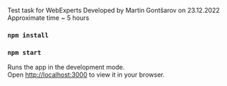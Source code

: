 
Test task for WebExperts
Developed by Martin Gontšarov on 23.12.2022
Approximate time ~ 5 hours

### `npm install`
### `npm start`

Runs the app in the development mode.\
Open [http://localhost:3000](http://localhost:3000) to view it in your browser.
